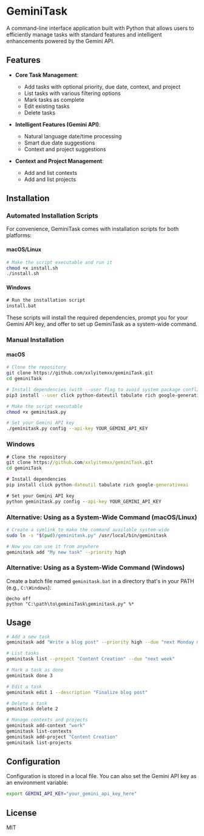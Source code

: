 # GeminiTask

A command-line interface application built with Python that allows users to efficiently manage tasks with standard features and intelligent enhancements powered by the Gemini API.

## Features

- **Core Task Management**:
  - Add tasks with optional priority, due date, context, and project
  - List tasks with various filtering options
  - Mark tasks as complete
  - Edit existing tasks
  - Delete tasks

- **Intelligent Features (Gemini API)**:
  - Natural language date/time processing
  - Smart due date suggestions
  - Context and project suggestions

- **Context and Project Management**:
  - Add and list contexts
  - Add and list projects

## Installation

### Automated Installation Scripts

For convenience, GeminiTask comes with installation scripts for both platforms:

#### macOS/Linux
```bash
# Make the script executable and run it
chmod +x install.sh
./install.sh
```

#### Windows
```cmd
# Run the installation script
install.bat
```

These scripts will install the required dependencies, prompt you for your Gemini API key, and offer to set up GeminiTask as a system-wide command.

### Manual Installation

#### macOS

```bash
# Clone the repository
git clone https://github.com/xxlyitemxx/geminiTask.git
cd geminiTask

# Install dependencies (with --user flag to avoid system package conflicts)
pip3 install --user click python-dateutil tabulate rich google-generativeai

# Make the script executable
chmod +x geminitask.py

# Set your Gemini API key
./geminitask.py config --api-key YOUR_GEMINI_API_KEY
```

### Windows

```cmd
# Clone the repository
git clone https://github.com/xxlyitemxx/geminiTask.git
cd geminiTask

# Install dependencies
pip install click python-dateutil tabulate rich google-generativeai

# Set your Gemini API key
python geminitask.py config --api-key YOUR_GEMINI_API_KEY
```

### Alternative: Using as a System-Wide Command (macOS/Linux)

```bash
# Create a symlink to make the command available system-wide
sudo ln -s "$(pwd)/geminitask.py" /usr/local/bin/geminitask

# Now you can use it from anywhere
geminitask add "My new task" --priority high
```

### Alternative: Using as a System-Wide Command (Windows)

Create a batch file named `geminitask.bat` in a directory that's in your PATH (e.g., `C:\Windows`):

```batch
@echo off
python "C:\path\to\geminiTask\geminitask.py" %*
```

## Usage

```bash
# Add a new task
geminitask add "Write a blog post" --priority high --due "next Monday morning" --project "Content Creation"

# List tasks
geminitask list --project "Content Creation" --due "next week"

# Mark a task as done
geminitask done 3

# Edit a task
geminitask edit 1 --description "Finalize blog post"

# Delete a task
geminitask delete 2

# Manage contexts and projects
geminitask add-context "work"
geminitask list-contexts
geminitask add-project "Content Creation"
geminitask list-projects
```

## Configuration

Configuration is stored in a local file. You can also set the Gemini API key as an environment variable:
```bash
export GEMINI_API_KEY="your_gemini_api_key_here"
```

## License

MIT
